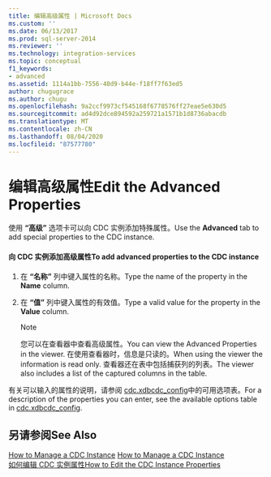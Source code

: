 ```yaml
---
title: 编辑高级属性 | Microsoft Docs
ms.custom: ''
ms.date: 06/13/2017
ms.prod: sql-server-2014
ms.reviewer: ''
ms.technology: integration-services
ms.topic: conceptual
f1_keywords:
- advanced
ms.assetid: 1114a1bb-7556-40d9-b44e-f18ff7f63ed5
author: chugugrace
ms.author: chugu
ms.openlocfilehash: 9a2ccf9973cf545168f6778576ff27eae5e630d5
ms.sourcegitcommit: ad4d92dce894592a259721a1571b1d8736abacdb
ms.translationtype: MT
ms.contentlocale: zh-CN
ms.lasthandoff: 08/04/2020
ms.locfileid: "87577780"
---
```

# <a name="edit-the-advanced-properties"></a><span data-ttu-id="8366c-102">编辑高级属性</span><span class="sxs-lookup"><span data-stu-id="8366c-102">Edit the Advanced Properties</span></span>
  <span data-ttu-id="8366c-103">使用 **“高级”** 选项卡可以向 CDC 实例添加特殊属性。</span><span class="sxs-lookup"><span data-stu-id="8366c-103">Use the **Advanced** tab to add special properties to the CDC instance.</span></span>  
  
#### <a name="to-add-advanced-properties-to-the-cdc-instance"></a><span data-ttu-id="8366c-104">向 CDC 实例添加高级属性</span><span class="sxs-lookup"><span data-stu-id="8366c-104">To add advanced properties to the CDC instance</span></span>  
  
1.  <span data-ttu-id="8366c-105">在 **“名称”** 列中键入属性的名称。</span><span class="sxs-lookup"><span data-stu-id="8366c-105">Type the name of the property in the **Name** column.</span></span>  
  
2.  <span data-ttu-id="8366c-106">在 **“值”** 列中键入属性的有效值。</span><span class="sxs-lookup"><span data-stu-id="8366c-106">Type a valid value for the property in the **Value** column.</span></span>  
  
    > [!NOTE]  
    >  <span data-ttu-id="8366c-107">您可以在查看器中查看高级属性。</span><span class="sxs-lookup"><span data-stu-id="8366c-107">You can view the Advanced Properties in the viewer.</span></span> <span data-ttu-id="8366c-108">在使用查看器时，信息是只读的。</span><span class="sxs-lookup"><span data-stu-id="8366c-108">When using the viewer the information is read only.</span></span> <span data-ttu-id="8366c-109">查看器还在表中包括捕获列的列表。</span><span class="sxs-lookup"><span data-stu-id="8366c-109">The viewer also includes a list of the captured columns in the table.</span></span>  
  
 <span data-ttu-id="8366c-110">有关可以输入的属性的说明，请参阅 [cdc.xdbcdc_config](the-oracle-cdc-databases.md#bkmk_cdcxdbcdc_config)中的可用选项表。</span><span class="sxs-lookup"><span data-stu-id="8366c-110">For a description of the properties you can enter, see the available options table in [cdc.xdbcdc_config](the-oracle-cdc-databases.md#bkmk_cdcxdbcdc_config).</span></span>  
  
## <a name="see-also"></a><span data-ttu-id="8366c-111">另请参阅</span><span class="sxs-lookup"><span data-stu-id="8366c-111">See Also</span></span>  
 <span data-ttu-id="8366c-112">[How to Manage a CDC Instance](manage-a-cdc-instance.md) </span><span class="sxs-lookup"><span data-stu-id="8366c-112">[How to Manage a CDC Instance](manage-a-cdc-instance.md) </span></span>  
 [<span data-ttu-id="8366c-113">如何编辑 CDC 实例属性</span><span class="sxs-lookup"><span data-stu-id="8366c-113">How to Edit the CDC Instance Properties</span></span>](how-to-edit-the-cdc-instance-properties.md)  
